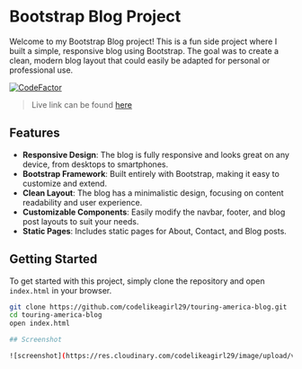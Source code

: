 # Bootstrap Blog Project

Welcome to my Bootstrap Blog project! This is a fun side project where I built a simple, responsive blog using Bootstrap. The goal was to create a clean, modern blog layout that could easily be adapted for personal or professional use.

[![CodeFactor](https://www.codefactor.io/repository/github/codelikeagirl29/touring-america-blog/badge)](https://www.codefactor.io/repository/github/codelikeagirl29/touring-america-blog)

> Live link can be found [here](https://main--touring-america-blog.netlify.app/)

## Features

- **Responsive Design**: The blog is fully responsive and looks great on any device, from desktops to smartphones.
- **Bootstrap Framework**: Built entirely with Bootstrap, making it easy to customize and extend.
- **Clean Layout**: The blog has a minimalistic design, focusing on content readability and user experience.
- **Customizable Components**: Easily modify the navbar, footer, and blog post layouts to suit your needs.
- **Static Pages**: Includes static pages for About, Contact, and Blog posts.

## Getting Started

To get started with this project, simply clone the repository and open `index.html` in your browser.

```bash
git clone https://github.com/codelikeagirl29/touring-america-blog.git
cd touring-america-blog
open index.html

## Screenshot

![screenshot](https://res.cloudinary.com/codelikeagirl29/image/upload/v1724799691/projects/Touring-America-HTML-Bootstrap-5-Template_po2jm6.png)
